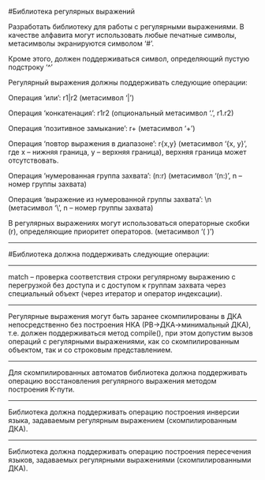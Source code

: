 #Библиотека регулярных выражений

Разработать библиотеку для работы с регулярными выражениями. В качестве алфавита могут использовать любые печатные символы, метасимволы экранируются символом ‘#’.

Кроме этого, должен поддерживаться символ, определяющий пустую подстроку ‘^’

Регулярный выражения должны поддерживать следующие операции:

Операция ‘или’: r1|r2 (метасимвол ‘|’)

Операция ‘конкатенация’: r1r2 (опциональный метасимвол ‘.’, r1.r2)

Операция ‘позитивное замыкание’: r+ (метасимвол ‘+’)

Операция ‘повтор выражения в диапазоне’: r{x,y} (метасимвол ‘{х, y}’, где x – нижняя граница, y – верхняя граница), верхняя граница может отсутствовать.

Операция ‘нумерованная группа захвата’: (n:r) (метасимвол ‘(n:)’, n – номер группы захвата)

Операция ‘выражение из нумерованной группы захвата’: \n (метасимвол ‘\’, n – номер группы захвата)

В регулярных выражениях могут использоваться операторные скобки (r), определяющие приоритет операторов. (метасимвол ‘( )’)

____

#Библиотека должна поддерживать следующие операции:

____

match – проверка соответствия строки регулярному выражению с перегрузкой без доступа и с доступом к группам захвата через специальный объект (через итератор и оператор индексации).
____

Регулярные выражения могут быть заранее скомпилированы в ДКА непосредственно без построения НКА (РВ->ДКА->минимальный ДКА), т.е. должен поддерживаться метод compile(), при этом допустим вызов операций с регулярными выражениями, как со скомпилированным объектом, так и со строковым представлением.
____

Для скомпилированных автоматов библиотека должна поддерживать операцию восстановления регулярного выражения методом построения K-пути.
____
Библиотека должна поддерживать операцию построения инверсии языка, задаваемым регулярным выражением (скомпилированным ДКА).
____
Библиотека должна поддерживать операцию построения пересечения языков, задаваемых регулярными выражениями (скомпилированными ДКА).
